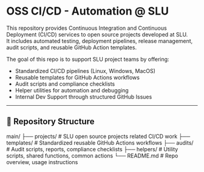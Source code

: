 # OSS CI/CD - Automation @ SLU

This repository provides Continuous Integration and Continuous Deployment (CI/CD) services to open source projects developed at SLU.  
It includes automated testing, deployment pipelines, release management, audit scripts, and reusable GitHub Action templates.

The goal of this repo is to support SLU project teams by offering:
- Standardized CI/CD pipelines (Linux, Windows, MacOS)
- Reusable templates for GitHub Actions workflows
- Audit scripts and compliance checklists
- Helper utilities for automation and debugging
- Internal Dev Support through structured GitHub Issues

---

## 📂 Repository Structure

main/
├── projects/          # SLU open source projects related CI/CD work
├── templates/         # Standardized reusable GitHub Actions workflows
├── audits/            # Audit scripts, reports, compliance checklists
├── helpers/           # Utility scripts, shared functions, common actions
└── README.md          # Repo overview, usage instructions
